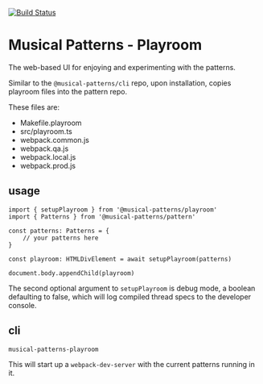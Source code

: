 [![Build Status](https://travis-ci.com/MusicalPatterns/playroom.svg?branch=master)](https://travis-ci.com/MusicalPatterns/playroom)

# Musical Patterns - Playroom

The web-based UI for enjoying and experimenting with the patterns.

Similar to the `@musical-patterns/cli` repo, upon installation, copies playroom files into the pattern repo.

These files are:

- Makefile.playroom
- src/playroom.ts
- webpack.common.js
- webpack.qa.js
- webpack.local.js
- webpack.prod.js

## usage

```
import { setupPlayroom } from '@musical-patterns/playroom'
import { Patterns } from '@musical-patterns/pattern'

const patterns: Patterns = {
	// your patterns here
}

const playroom: HTMLDivElement = await setupPlayroom(patterns)

document.body.appendChild(playroom)

```

The second optional argument to `setupPlayroom` is debug mode, a boolean defaulting to false, which will log compiled thread specs to the developer console.

## cli

```
musical-patterns-playroom
```

This will start up a `webpack-dev-server` with the current patterns running in it.


